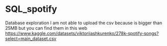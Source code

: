 # SQL_spotify
Database exploration
I am not able to upload the csv because is bigger than 25MB but you can find them in this web https://www.kaggle.com/datasets/viktoriiashkurenko/278k-spotify-songs?select=main_dataset.csv
